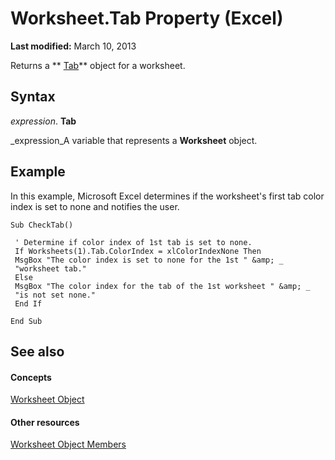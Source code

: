 
# Worksheet.Tab Property (Excel)

 **Last modified:** March 10, 2013

Returns a  ** [Tab](c6555e96-b96e-54d8-b8c6-5ab13c256d97.md)** object for a worksheet.

## Syntax

 _expression_. **Tab**

 _expression_A variable that represents a  **Worksheet** object.


## Example

In this example, Microsoft Excel determines if the worksheet's first tab color index is set to none and notifies the user.


```
Sub CheckTab() 
 
 ' Determine if color index of 1st tab is set to none. 
 If Worksheets(1).Tab.ColorIndex = xlColorIndexNone Then 
 MsgBox "The color index is set to none for the 1st " &amp; _ 
 "worksheet tab." 
 Else 
 MsgBox "The color index for the tab of the 1st worksheet " &amp; _ 
 "is not set none." 
 End If 
 
End Sub
```


## See also


#### Concepts


 [Worksheet Object](182b705e-854a-81cc-a4b0-59b942de55ae.md)
#### Other resources


 [Worksheet Object Members](f8c1afea-1a1c-f5e4-37e3-52c434c8c157.md)
